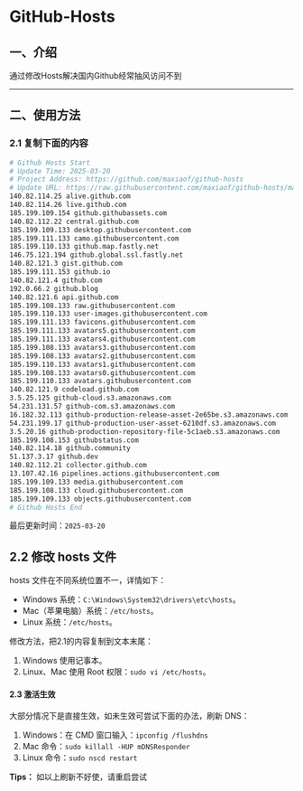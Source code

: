 # GitHub-Hosts

## 一、介绍
通过修改Hosts解决国内Github经常抽风访问不到

---

## 二、使用方法

### 2.1 复制下面的内容
```bash
# Github Hosts Start
# Update Time: 2025-03-20
# Project Address: https://github.com/maxiaof/github-hosts
# Update URL: https://raw.githubusercontent.com/maxiaof/github-hosts/master/hosts
140.82.114.25 alive.github.com
140.82.114.26 live.github.com
185.199.109.154 github.githubassets.com
140.82.112.22 central.github.com
185.199.109.133 desktop.githubusercontent.com
185.199.111.133 camo.githubusercontent.com
185.199.110.133 github.map.fastly.net
146.75.121.194 github.global.ssl.fastly.net
140.82.121.3 gist.github.com
185.199.111.153 github.io
140.82.121.4 github.com
192.0.66.2 github.blog
140.82.121.6 api.github.com
185.199.108.133 raw.githubusercontent.com
185.199.110.133 user-images.githubusercontent.com
185.199.111.133 favicons.githubusercontent.com
185.199.111.133 avatars5.githubusercontent.com
185.199.111.133 avatars4.githubusercontent.com
185.199.108.133 avatars3.githubusercontent.com
185.199.108.133 avatars2.githubusercontent.com
185.199.110.133 avatars1.githubusercontent.com
185.199.108.133 avatars0.githubusercontent.com
185.199.110.133 avatars.githubusercontent.com
140.82.121.9 codeload.github.com
3.5.25.125 github-cloud.s3.amazonaws.com
54.231.131.57 github-com.s3.amazonaws.com
16.182.32.113 github-production-release-asset-2e65be.s3.amazonaws.com
54.231.199.17 github-production-user-asset-6210df.s3.amazonaws.com
3.5.20.16 github-production-repository-file-5c1aeb.s3.amazonaws.com
185.199.108.153 githubstatus.com
140.82.114.18 github.community
51.137.3.17 github.dev
140.82.112.21 collector.github.com
13.107.42.16 pipelines.actions.githubusercontent.com
185.199.109.133 media.githubusercontent.com
185.199.108.133 cloud.githubusercontent.com
185.199.109.133 objects.githubusercontent.com
# Github Hosts End

```
最后更新时间：`2025-03-20`

## 2.2 修改 hosts 文件
hosts 文件在不同系统位置不一，详情如下：
- Windows 系统：`C:\Windows\System32\drivers\etc\hosts`。
- Mac（苹果电脑）系统：`/etc/hosts`。
- Linux 系统：`/etc/hosts`。

修改方法，把2.1的内容复制到文本末尾：

1. Windows 使用记事本。
2. Linux、Mac 使用 Root 权限：`sudo vi /etc/hosts`。

#### 2.3 激活生效
大部分情况下是直接生效，如未生效可尝试下面的办法，刷新 DNS：

1. Windows：在 CMD 窗口输入：`ipconfig /flushdns`
2. Mac 命令：`sudo killall -HUP mDNSResponder`
3. Linux 命令：`sudo nscd restart`

**Tips：** 如以上刷新不好使，请重启尝试

